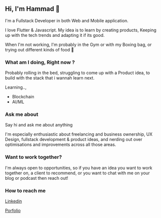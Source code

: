 ## Hi, I'm Hammad 👋 

I'm a Fullstack Developer in both Web and Mobile application.

I love Flutter & Javascript.
My idea is to learn by creating products, Keeping up with the tech trends and adapting it if its good.

When I'm not working, I'm probably in the Gym or with my Boxing bag, or trying out different kinds of food 🍜

### What am I doing, Right now ?

Probably rolling in the bed, struggling to come up with a Product idea, to build with the stack that i wannah learn next.

Learning..,
- Blockchain
- AI/ML

### Ask me about

Say hi and ask me about anything

I'm especially enthusiastic about freelancing and business ownership, UX Design, fullstack development & product ideas, and nerding out over optimisations and improvements across all those areas.

### Want to work together?
I'm always open to opportunities, so if you have an idea you want to work together on, a client to recommend, or you want to chat with me on your blog or podcast then reach out!

### How to reach me

[Linkedin](https://www.linkedin.com/in/hammadahamed)

[Porfolio](https://hammadahamed.com)

<!--
**hammadahamed/hammadahamed** is a ✨ _special_ ✨ repository because its `README.md` (this file) appears on your GitHub profile.

Here are some ideas to get you started:

- 🔭 I’m currently working on ...
- 🌱 I’m currently learning ...
- 👯 I’m looking to collaborate on ...
- 🤔 I’m looking for help with ...
- 💬 Ask me about ...
- 📫 How to reach me: ...
- 😄 Pronouns: ...
- ⚡ Fun fact: ...
-->
